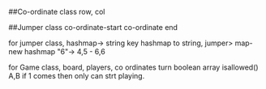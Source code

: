 ##Co-ordinate class
row, col

##Jumper class
co-ordinate-start
co-ordinate end

for jumper class, hashmap-> string
key
hashmap to string, jumper> map-new hashmap
"6"-> 4,5 - 6,6

for Game class,
board, players, co ordinates
turn
boolean array isallowed() A,B
if 1 comes then only can strt playing.